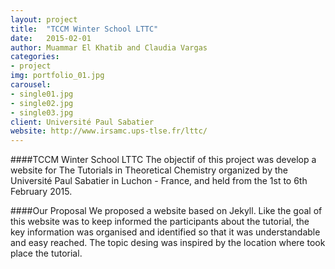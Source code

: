 ```yaml
---
layout: project
title:  "TCCM Winter School LTTC"
date:   2015-02-01
author: Muammar El Khatib and Claudia Vargas
categories:
- project
img: portfolio_01.jpg
carousel:
- single01.jpg
- single02.jpg
- single03.jpg
client: Université Paul Sabatier
website: http://www.irsamc.ups-tlse.fr/lttc/
---
```

####TCCM Winter School LTTC
The objectif of this project was develop a website for The Tutorials in Theoretical Chemistry organized by the Université Paul Sabatier in Luchon - France, and held from the 1st to 6th February 2015.

####Our Proposal
We proposed a website based on Jekyll. Like the goal of this website was to keep informed the participants about the tutorial, the key information was organised and identified so that it was understandable and easy reached. The topic desing was inspired by the location where took place the tutorial.